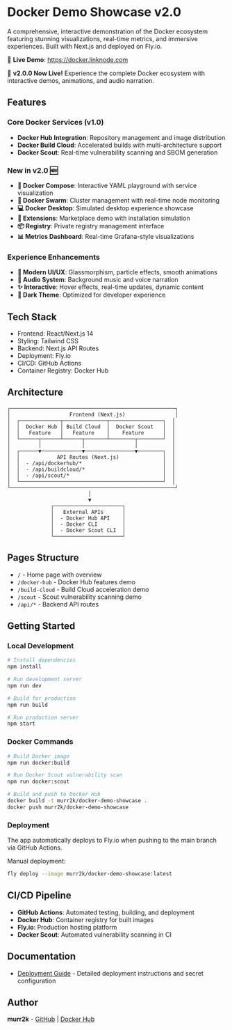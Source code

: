 # Docker Demo Showcase v2.0

A comprehensive, interactive demonstration of the Docker ecosystem featuring stunning visualizations, real-time metrics, and immersive experiences. Built with Next.js and deployed on Fly.io.

🚀 **Live Demo**: https://docker.linknode.com

🎉 **v2.0.0 Now Live!** Experience the complete Docker ecosystem with interactive demos, animations, and audio narration.

## Features

### Core Docker Services (v1.0)
- **Docker Hub Integration**: Repository management and image distribution
- **Docker Build Cloud**: Accelerated builds with multi-architecture support
- **Docker Scout**: Real-time vulnerability scanning and SBOM generation

### New in v2.0 🆕
- **🎼 Docker Compose**: Interactive YAML playground with service visualization
- **🐝 Docker Swarm**: Cluster management with real-time node monitoring
- **💻 Docker Desktop**: Simulated desktop experience showcase
- **🧩 Extensions**: Marketplace demo with installation simulation
- **📦 Registry**: Private registry management interface
- **📊 Metrics Dashboard**: Real-time Grafana-style visualizations

### Experience Enhancements
- **🎨 Modern UI/UX**: Glassmorphism, particle effects, smooth animations
- **🎵 Audio System**: Background music and voice narration
- **✨ Interactive**: Hover effects, real-time updates, dynamic content
- **🌙 Dark Theme**: Optimized for developer experience

## Tech Stack

- Frontend: React/Next.js 14
- Styling: Tailwind CSS
- Backend: Next.js API Routes
- Deployment: Fly.io
- CI/CD: GitHub Actions
- Container Registry: Docker Hub

## Architecture

```
┌─────────────────────────────────────────────────────┐
│                   Frontend (Next.js)                │
│  ┌─────────────┬──────────────┬─────────────────┐  │
│  │  Docker Hub │ Build Cloud  │  Docker Scout   │  │
│  │   Feature   │   Feature    │    Feature      │  │
│  └──────┬──────┴──────┬───────┴────────┬────────┘  │
│         │             │                │           │
│  ┌──────▼─────────────▼────────────────▼────────┐  │
│  │            API Routes (Next.js)              │  │
│  │  - /api/dockerhub/*                          │  │
│  │  - /api/buildcloud/*                         │  │
│  │  - /api/scout/*                              │  │
│  └──────────────────────────────────────────────┘  │
└─────────────────────────────────────────────────────┘
                          │
                          ▼
              ┌──────────────────────┐
              │   External APIs      │
              │  - Docker Hub API    │
              │  - Docker CLI        │
              │  - Docker Scout CLI  │
              └──────────────────────┘
```

## Pages Structure

- `/` - Home page with overview
- `/docker-hub` - Docker Hub features demo
- `/build-cloud` - Build Cloud acceleration demo
- `/scout` - Scout vulnerability scanning demo
- `/api/*` - Backend API routes

## Getting Started

### Local Development

```bash
# Install dependencies
npm install

# Run development server
npm run dev

# Build for production
npm run build

# Run production server
npm start
```

### Docker Commands

```bash
# Build Docker image
npm run docker:build

# Run Docker Scout vulnerability scan
npm run docker:scout

# Build and push to Docker Hub
docker build -t murr2k/docker-demo-showcase .
docker push murr2k/docker-demo-showcase
```

### Deployment

The app automatically deploys to Fly.io when pushing to the main branch via GitHub Actions.

Manual deployment:
```bash
fly deploy --image murr2k/docker-demo-showcase:latest
```

## CI/CD Pipeline

- **GitHub Actions**: Automated testing, building, and deployment
- **Docker Hub**: Container registry for built images
- **Fly.io**: Production hosting platform
- **Docker Scout**: Automated vulnerability scanning in CI

## Documentation

- [Deployment Guide](docs/DEPLOYMENT.md) - Detailed deployment instructions and secret configuration

## Author

**murr2k** - [GitHub](https://github.com/murr2k) | [Docker Hub](https://hub.docker.com/u/murr2k)